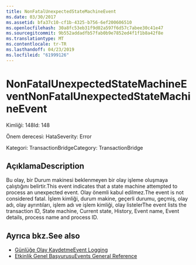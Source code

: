 ```yaml
---
title: NonFatalUnexpectedStateMachineEvent
ms.date: 03/30/2017
ms.assetid: bfa37c10-cf1b-4325-b756-6ef200606510
ms.openlocfilehash: 30a8fc53eb31f9d02a597f6d57c7abee30c41e47
ms.sourcegitcommit: 9b552addadfb57fab0b9e7852ed4f1f1b8a42f8e
ms.translationtype: MT
ms.contentlocale: tr-TR
ms.lasthandoff: 04/23/2019
ms.locfileid: "61999126"
---
```

# <a name="nonfatalunexpectedstatemachineevent"></a><span data-ttu-id="74627-102">NonFatalUnexpectedStateMachineEvent</span><span class="sxs-lookup"><span data-stu-id="74627-102">NonFatalUnexpectedStateMachineEvent</span></span>
<span data-ttu-id="74627-103">Kimliği: 148</span><span class="sxs-lookup"><span data-stu-id="74627-103">Id: 148</span></span>  
  
 <span data-ttu-id="74627-104">Önem derecesi: Hata</span><span class="sxs-lookup"><span data-stu-id="74627-104">Severity: Error</span></span>  
  
 <span data-ttu-id="74627-105">Kategori: TransactionBridge</span><span class="sxs-lookup"><span data-stu-id="74627-105">Category: TransactionBridge</span></span>  
  
## <a name="description"></a><span data-ttu-id="74627-106">Açıklama</span><span class="sxs-lookup"><span data-stu-id="74627-106">Description</span></span>  
 <span data-ttu-id="74627-107">Bu olay, bir Durum makinesi beklenmeyen bir olay işleme oluşmaya çalıştığını belirtir.</span><span class="sxs-lookup"><span data-stu-id="74627-107">This event indicates that a state machine attempted to process an unexpected event.</span></span> <span data-ttu-id="74627-108">Olay önemli kabul edilmez.</span><span class="sxs-lookup"><span data-stu-id="74627-108">The event is not considered fatal.</span></span> <span data-ttu-id="74627-109">İşlem kimliği, durum makine, geçerli durumu, geçmiş, olay adı, olay ayrıntıları, işlem adı ve işlem kimliği, olay listeler</span><span class="sxs-lookup"><span data-stu-id="74627-109">The event lists the transaction ID, State machine, Current state, History, Event name, Event details, process name and process ID.</span></span>  
  
## <a name="see-also"></a><span data-ttu-id="74627-110">Ayrıca bkz.</span><span class="sxs-lookup"><span data-stu-id="74627-110">See also</span></span>

- [<span data-ttu-id="74627-111">Günlüğe Olay Kaydetme</span><span class="sxs-lookup"><span data-stu-id="74627-111">Event Logging</span></span>](../../../../../docs/framework/wcf/diagnostics/event-logging/index.md)
- [<span data-ttu-id="74627-112">Etkinlik Genel Başvurusu</span><span class="sxs-lookup"><span data-stu-id="74627-112">Events General Reference</span></span>](../../../../../docs/framework/wcf/diagnostics/event-logging/events-general-reference.md)
